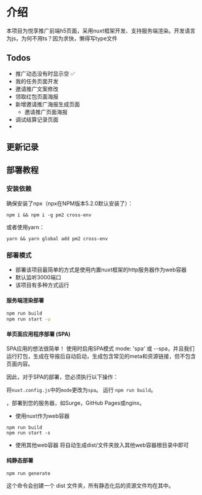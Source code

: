# 介绍
本项目为悦享推广前端h5页面，采用nuxt框架开发、支持服务端渲染。开发语言为js，为何不用ts？因为求快，懒得写type文件
## Todos
* 推广动态没有时显示空 ✅
* 我的任务页面开发
* 邀请推广文案修改 
* 领取红包页面海报
* 新增邀请推广海报生成页面 
  * 邀请推广页面海报
* 调试结算记录页面 
* 

## 更新记录


## 部署教程
### 安装依赖
确保安装了npx（npx在NPM版本5.2.0默认安装了）：
```
npm i && npm i -g pm2 cross-env
```
或者使用yarn：
```
yarn && yarn global add pm2 cross-env
```
### 部署模式
* 部署该项目最简单的方式是使用内置nuxt框架的http服务器作为web容器
* 默认监听3000端口
* 该项目有多种方式运行


#### 服务端渲染部署
``` bash
npm run build
npm run start -u
```
#### 单页面应用程序部署 (SPA)
SPA应用的想法很简单！ 使用时启用SPA模式 mode: 'spa' 或 --spa，并且我们运行打包，生成在导报后自动启动，生成包含常见的meta和资源链接，但不包含页面内容。

因此，对于SPA的部署，您必须执行以下操作：

将```nuxt.config.js```中的```mode```更改为```spa```。
运行 ```npm run build```。

，部署到您的服务器，如Surge，GitHub Pages或nginx。
* 使用nuxt作为web容器
```
npm run build
npm run start -s
```
* 使用其他web容器
将自动生成dist/文件夹放入其他web容器根目录中即可


#### 纯静态部署
```
npm run generate
```
这个命令会创建一个 dist 文件夹，所有静态化后的资源文件均在其中。
